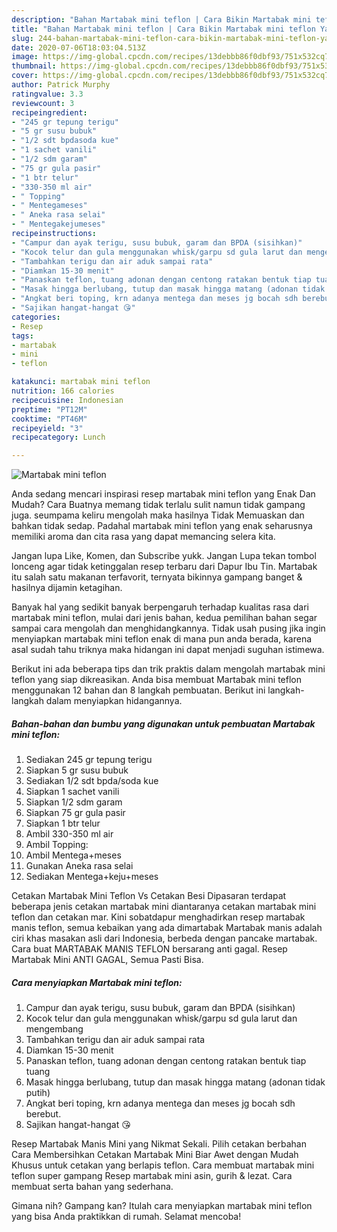 ```yaml
---
description: "Bahan Martabak mini teflon | Cara Bikin Martabak mini teflon Yang Lezat"
title: "Bahan Martabak mini teflon | Cara Bikin Martabak mini teflon Yang Lezat"
slug: 244-bahan-martabak-mini-teflon-cara-bikin-martabak-mini-teflon-yang-lezat
date: 2020-07-06T18:03:04.513Z
image: https://img-global.cpcdn.com/recipes/13debbb86f0dbf93/751x532cq70/martabak-mini-teflon-foto-resep-utama.jpg
thumbnail: https://img-global.cpcdn.com/recipes/13debbb86f0dbf93/751x532cq70/martabak-mini-teflon-foto-resep-utama.jpg
cover: https://img-global.cpcdn.com/recipes/13debbb86f0dbf93/751x532cq70/martabak-mini-teflon-foto-resep-utama.jpg
author: Patrick Murphy
ratingvalue: 3.3
reviewcount: 3
recipeingredient:
- "245 gr tepung terigu"
- "5 gr susu bubuk"
- "1/2 sdt bpdasoda kue"
- "1 sachet vanili"
- "1/2 sdm garam"
- "75 gr gula pasir"
- "1 btr telur"
- "330-350 ml air"
- " Topping"
- " Mentegameses"
- " Aneka rasa selai"
- " Mentegakejumeses"
recipeinstructions:
- "Campur dan ayak terigu, susu bubuk, garam dan BPDA (sisihkan)"
- "Kocok telur dan gula menggunakan whisk/garpu sd gula larut dan mengembang"
- "Tambahkan terigu dan air aduk sampai rata"
- "Diamkan 15-30 menit"
- "Panaskan teflon, tuang adonan dengan centong ratakan bentuk tiap tuang"
- "Masak hingga berlubang, tutup dan masak hingga matang (adonan tidak putih)"
- "Angkat beri toping, krn adanya mentega dan meses jg bocah sdh berebut."
- "Sajikan hangat-hangat 😘"
categories:
- Resep
tags:
- martabak
- mini
- teflon

katakunci: martabak mini teflon 
nutrition: 166 calories
recipecuisine: Indonesian
preptime: "PT12M"
cooktime: "PT46M"
recipeyield: "3"
recipecategory: Lunch

---
```



![Martabak mini teflon](https://img-global.cpcdn.com/recipes/13debbb86f0dbf93/751x532cq70/martabak-mini-teflon-foto-resep-utama.jpg)

Anda sedang mencari inspirasi resep martabak mini teflon yang Enak Dan Mudah? Cara Buatnya memang tidak terlalu sulit namun tidak gampang juga. seumpama keliru mengolah maka hasilnya Tidak Memuaskan dan bahkan tidak sedap. Padahal martabak mini teflon yang enak seharusnya memiliki aroma dan cita rasa yang dapat memancing selera kita.

Jangan lupa Like, Komen, dan Subscribe yukk. Jangan Lupa tekan tombol lonceng agar tidak ketinggalan resep terbaru dari Dapur Ibu Tin. Martabak itu salah satu makanan terfavorit, ternyata bikinnya gampang banget &amp; hasilnya dijamin ketagihan.

Banyak hal yang sedikit banyak berpengaruh terhadap kualitas rasa dari martabak mini teflon, mulai dari jenis bahan, kedua pemilihan bahan segar sampai cara mengolah dan menghidangkannya. Tidak usah pusing jika ingin menyiapkan martabak mini teflon enak di mana pun anda berada, karena asal sudah tahu triknya maka hidangan ini dapat menjadi suguhan istimewa.


Berikut ini ada beberapa tips dan trik praktis dalam mengolah martabak mini teflon yang siap dikreasikan. Anda bisa membuat Martabak mini teflon menggunakan 12 bahan dan 8 langkah pembuatan. Berikut ini langkah-langkah dalam menyiapkan hidangannya.

<!--inarticleads1-->

##### Bahan-bahan dan bumbu yang digunakan untuk pembuatan Martabak mini teflon:

1. Sediakan 245 gr tepung terigu
1. Siapkan 5 gr susu bubuk
1. Sediakan 1/2 sdt bpda/soda kue
1. Siapkan 1 sachet vanili
1. Siapkan 1/2 sdm garam
1. Siapkan 75 gr gula pasir
1. Siapkan 1 btr telur
1. Ambil 330-350 ml air
1. Ambil  Topping:
1. Ambil  Mentega+meses
1. Gunakan  Aneka rasa selai
1. Sediakan  Mentega+keju+meses


Cetakan Martabak Mini Teflon Vs Cetakan Besi Dipasaran terdapat beberapa jenis cetakan martabak mini diantaranya cetakan martabak mini teflon dan cetakan mar. Kini sobatdapur menghadirkan resep martabak manis teflon, semua kebaikan yang ada dimartabak Martabak manis adalah ciri khas masakan asli dari Indonesia, berbeda dengan pancake martabak. Cara buat MARTABAK MANIS TEFLON bersarang anti gagal. Resep Martabak Mini ANTI GAGAL, Semua Pasti Bisa. 

<!--inarticleads2-->

##### Cara menyiapkan Martabak mini teflon:

1. Campur dan ayak terigu, susu bubuk, garam dan BPDA (sisihkan)
1. Kocok telur dan gula menggunakan whisk/garpu sd gula larut dan mengembang
1. Tambahkan terigu dan air aduk sampai rata
1. Diamkan 15-30 menit
1. Panaskan teflon, tuang adonan dengan centong ratakan bentuk tiap tuang
1. Masak hingga berlubang, tutup dan masak hingga matang (adonan tidak putih)
1. Angkat beri toping, krn adanya mentega dan meses jg bocah sdh berebut.
1. Sajikan hangat-hangat 😘


Resep Martabak Manis Mini yang Nikmat Sekali. Pilih cetakan berbahan Cara Membersihkan Cetakan Martabak Mini Biar Awet dengan Mudah Khusus untuk cetakan yang berlapis teflon. Cara membuat martabak mini teflon super gampang Resep martabak mini asin, gurih &amp; lezat. Cara membuat serta bahan yang sederhana. 

Gimana nih? Gampang kan? Itulah cara menyiapkan martabak mini teflon yang bisa Anda praktikkan di rumah. Selamat mencoba!
